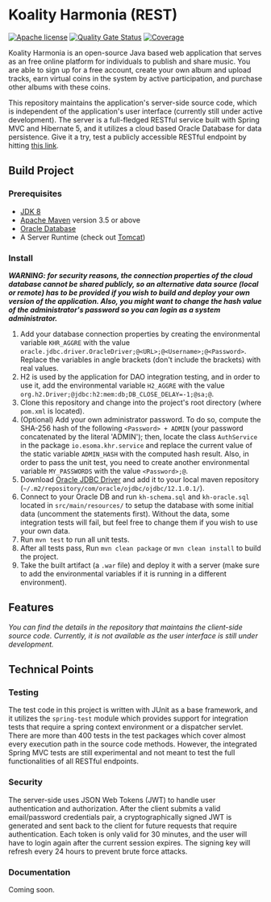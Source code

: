# Koality Harmonia (REST)
[![Apache license](https://img.shields.io/badge/license-Apache%202-blue.svg)](https://www.apache.org/licenses/LICENSE-2.0)
[![Quality Gate Status](https://sonarcloud.io/api/project_badges/measure?project=Kairn_koality-harmonia-rest&metric=alert_status)](https://sonarcloud.io/dashboard?id=Kairn_koality-harmonia-rest)
[![Coverage](https://sonarcloud.io/api/project_badges/measure?project=Kairn_koality-harmonia-rest&metric=coverage)](https://sonarcloud.io/dashboard?id=Kairn_koality-harmonia-rest)  

Koality Harmonia is an open-source Java based web application that serves as an free online platform for individuals to publish and share music. You are able to sign up for a free account, create your own album and upload tracks, earn virtual coins in the system by active participation, and purchase other albums with these coins.  

This repository maintains the application's server-side source code, which is independent of the application's user interface (currently still under active development). The server is a full-fledged RESTful service built with Spring MVC and Hibernate 5, and it utilizes a cloud based Oracle Database for data persistence. Give it a try, test a publicly accessible RESTful endpoint by hitting [this link](http://ec2-13-59-150-21.us-east-2.compute.amazonaws.com:8080/koality-harmonia-rest/moment/get/1).

## Build Project
### Prerequisites
* [JDK 8](https://www.oracle.com/technetwork/java/javase/downloads/jdk8-downloads-2133151.html)
* [Apache Maven](https://maven.apache.org/download.cgi) version 3.5 or above
* [Oracle Database](https://www.oracle.com/technetwork/database/enterprise-edition/downloads/index.html)
* A Server Runtime (check out [Tomcat](https://tomcat.apache.org/download-90.cgi))

### Install
***WARNING: for security reasons, the connection properties of the cloud database cannot be shared publicly, so an alternative data source (local or remote) has to be provided if you wish to build and deploy your own version of the application. Also, you might want to change the hash value of the administrator's password so you can login as a system administrator.***

1. Add your database connection properties by creating the environmental variable `KHR_AGGRE` with the value `oracle.jdbc.driver.OracleDriver;@<URL>;@<Username>;@<Password>`. Replace the variables in angle brackets (don't include the brackets) with real values.
2. H2 is used by the application for DAO integration testing, and in order to use it, add the environmental variable `H2_AGGRE` with the value `org.h2.Driver;@jdbc:h2:mem:db;DB_CLOSE_DELAY=-1;@sa;@`.
3. Clone this repository and change into the project's root directory (where `pom.xml` is located).
4. (Optional) Add your own administrator password. To do so, compute the SHA-256 hash of the following `<Password> + ADMIN` (your password concatenated by the literal 'ADMIN'); then, locate the class `AuthService` in the package `io.esoma.khr.service` and replace the current value of the static variable `ADMIN_HASH` with the computed hash result. Also, in order to pass the unit test, you need to create another environmental variable `MY_PASSWORDS` with the value `<Password>;@`.
5. Download [Oracle JDBC Driver](https://www.oracle.com/technetwork/database/features/jdbc/jdbc-drivers-12c-download-1958347.html) and add it to your local maven repository (`~/.m2/repository/com/oracle/ojdbc/ojdbc/12.1.0.1/`).
6. Connect to your Oracle DB and run `kh-schema.sql` and `kh-oracle.sql` located in `src/main/resources/` to setup the database with some initial data (uncomment the statements first). Without the data, some integration tests will fail, but feel free to change them if you wish to use your own data.
7. Run `mvn test` to run all unit tests.
8. After all tests pass, Run `mvn clean package` or `mvn clean install` to build the project.
9. Take the built artifact (a `.war` file) and deploy it with a server (make sure to add the environmental variables if it is running in a different environment).

## Features
*You can find the details in the repository that maintains the client-side source code. Currently, it is not available as the user interface is still under development.*

## Technical Points
### Testing
The test code in this project is written with JUnit as a base framework, and it utilizes the `spring-test` module which provides support for integration tests that require a spring context environment or a dispatcher servlet. There are more than 400 tests in the test packages which cover almost every execution path in the source code methods. However, the integrated Spring MVC tests are still experimental and not meant to test the full functionalities of all RESTful endpoints.

### Security
The server-side uses JSON Web Tokens (JWT) to handle user authentication and authorization. After the client submits a valid email/password credentials pair, a cryptographically signed JWT is generated and sent back to the client for future requests that require authentication. Each token is only valid for 30 minutes, and the user will have to login again after the current session expires. The signing key will refresh every 24 hours to prevent brute force attacks.

### Documentation
Coming soon.